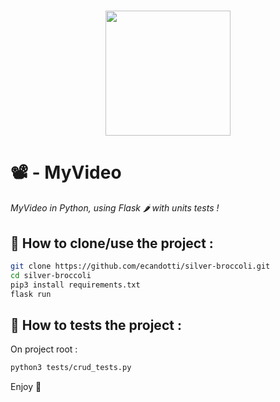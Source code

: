 <h1 align="center">
    <img height="200" src="https://hips.hearstapps.com/hmg-prod.s3.amazonaws.com/images/best-movies-1614634680.jpg">
</h1>

# 📽 - MyVideo
  
*MyVideo in Python, using Flask 🌶 with units tests !*   
  
## 📄 How to clone/use the project :  
~~~bash
git clone https://github.com/ecandotti/silver-broccoli.git  
cd silver-broccoli  
pip3 install requirements.txt  
flask run
~~~

## 🧪 How to tests the project :  
On project root :
~~~bash
python3 tests/crud_tests.py
~~~
  
Enjoy :call_me_hand: 